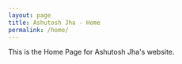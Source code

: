 ```yaml
---
layout: page
title: Ashutosh Jha - Home
permalink: /home/
---
```


This is the Home Page for Ashutosh Jha's website.

